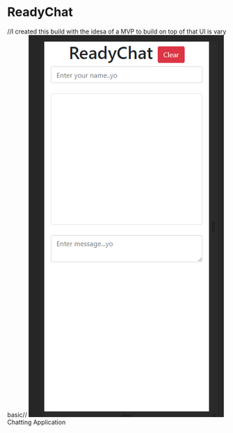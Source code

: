 # ReadyChat
//I created this build with the idesa of a MVP to build on top of that UI is vary basic//
![Image description](https://github.com/Terence14/ReadyChat/blob/master/mongochat/Images/Readychat%201st%20ui.PNG)
Chatting Application 
